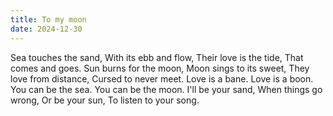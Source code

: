 ```yaml
---
title: To my moon
date: 2024-12-30
---
```


<div class="poetry">

Sea touches the sand,
With its ebb and flow,
Their love is the tide,
That comes and goes.
Sun burns for the moon,
Moon sings to its sweet,
They love from distance,
Cursed to never meet.
Love is a bane.
Love is a boon.
You can be the sea.
You can be the moon.
I'll be your sand,
When things go wrong,
Or be your sun,
To listen to your song. 

</div>
